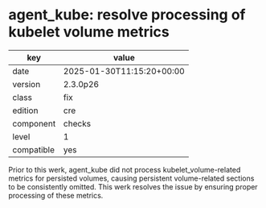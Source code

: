 [//]: # (werk v2)
# agent_kube: resolve processing of kubelet volume metrics

key        | value
---------- | ---
date       | 2025-01-30T11:15:20+00:00
version    | 2.3.0p26
class      | fix
edition    | cre
component  | checks
level      | 1
compatible | yes

Prior to this werk, agent_kube did not process kubelet_volume-related metrics for persisted volumes,
causing persistent volume-related sections to be consistently omitted. This werk resolves the issue
by ensuring proper processing of these metrics.
